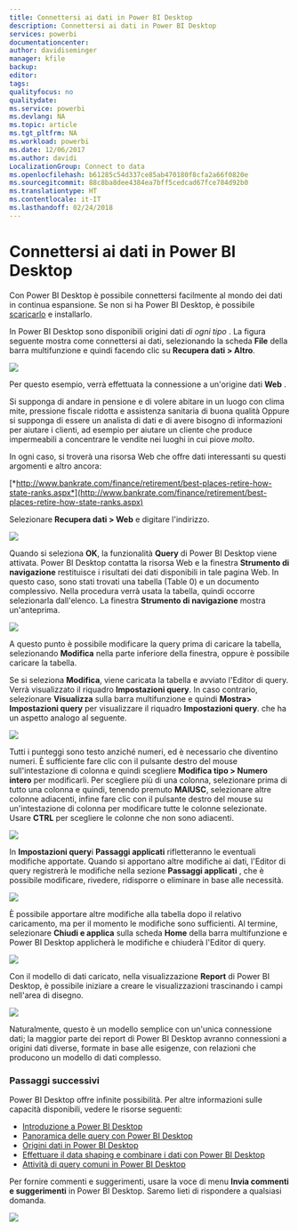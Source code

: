 ```yaml
---
title: Connettersi ai dati in Power BI Desktop
description: Connettersi ai dati in Power BI Desktop
services: powerbi
documentationcenter: 
author: davidiseminger
manager: kfile
backup: 
editor: 
tags: 
qualityfocus: no
qualitydate: 
ms.service: powerbi
ms.devlang: NA
ms.topic: article
ms.tgt_pltfrm: NA
ms.workload: powerbi
ms.date: 12/06/2017
ms.author: davidi
LocalizationGroup: Connect to data
ms.openlocfilehash: b61285c54d337ce85ab470180f8cfa2a66f0820e
ms.sourcegitcommit: 88c8ba8dee4384ea7bff5cedcad67fce784d92b0
ms.translationtype: HT
ms.contentlocale: it-IT
ms.lasthandoff: 02/24/2018
---
```

# <a name="connect-to-data-in-power-bi-desktop"></a>Connettersi ai dati in Power BI Desktop
Con Power BI Desktop è possibile connettersi facilmente al mondo dei dati in continua espansione. Se non si ha Power BI Desktop, è possibile [scaricarlo](http://go.microsoft.com/fwlink/?LinkID=521662) e installarlo.

In Power BI Desktop sono disponibili origini dati *di ogni tipo* . La figura seguente mostra come connettersi ai dati, selezionando la scheda **File** della barra multifunzione e quindi facendo clic su **Recupera dati \> Altro**.

![](media/desktop-connect-to-data/getdatavid_smallv2.gif)

Per questo esempio, verrà effettuata la connessione a un'origine dati **Web** .

Si supponga di andare in pensione e di volere abitare in un luogo con clima mite, pressione fiscale ridotta e assistenza sanitaria di buona qualità Oppure si supponga di essere un analista di dati e di avere bisogno di informazioni per aiutare i clienti, ad esempio per aiutare un cliente che produce impermeabili a concentrare le vendite nei luoghi in cui piove *molto*.

In ogni caso, si troverà una risorsa Web che offre dati interessanti su questi argomenti e altro ancora:

[*http://www.bankrate.com/finance/retirement/best-places-retire-how-state-ranks.aspx*](http://www.bankrate.com/finance/retirement/best-places-retire-how-state-ranks.aspx)

Selezionare **Recupera dati \> Web** e digitare l'indirizzo.

![](media/desktop-connect-to-data/connecttodata_3.png)

Quando si seleziona **OK**, la funzionalità **Query** di Power BI Desktop viene attivata. Power BI Desktop contatta la risorsa Web e la finestra **Strumento di navigazione** restituisce i risultati dei dati disponibili in tale pagina Web. In questo caso, sono stati trovati una tabella (Table 0) e un documento complessivo. Nella procedura verrà usata la tabella, quindi occorre selezionarla dall'elenco. La finestra **Strumento di navigazione** mostra un'anteprima.

![](media/desktop-connect-to-data/datasources_fromnavigatordialog.png)

A questo punto è possibile modificare la query prima di caricare la tabella, selezionando **Modifica** nella parte inferiore della finestra, oppure è possibile caricare la tabella.

Se si seleziona **Modifica**, viene caricata la tabella e avviato l'Editor di query. Verrà visualizzato il riquadro **Impostazioni query**. In caso contrario, selezionare **Visualizza** sulla barra multifunzione e quindi **Mostra\> Impostazioni query** per visualizzare il riquadro **Impostazioni query**. che ha un aspetto analogo al seguente.

![](media/desktop-connect-to-data/designer_gsg_editquery.png)

Tutti i punteggi sono testo anziché numeri, ed è necessario che diventino numeri. È sufficiente fare clic con il pulsante destro del mouse sull'intestazione di colonna e quindi scegliere **Modifica tipo \> Numero intero** per modificarli. Per scegliere più di una colonna, selezionare prima di tutto una colonna e quindi, tenendo premuto **MAIUSC**, selezionare altre colonne adiacenti, infine fare clic con il pulsante destro del mouse su un'intestazione di colonna per modificare tutte le colonne selezionate. Usare **CTRL** per scegliere le colonne che non sono adiacenti.

![](media/desktop-connect-to-data/designer_gsg_changedatatype.png)

In **Impostazioni query**i **Passaggi applicati** rifletteranno le eventuali modifiche apportate. Quando si apportano altre modifiche ai dati, l'Editor di query registrerà le modifiche nella sezione **Passaggi applicati** , che è possibile modificare, rivedere, ridisporre o eliminare in base alle necessità.

![](media/desktop-connect-to-data/designer_gsg_appliedsteps_changedtype.png)

È possibile apportare altre modifiche alla tabella dopo il relativo caricamento, ma per il momento le modifiche sono sufficienti. Al termine, selezionare **Chiudi e applica** sulla scheda **Home** della barra multifunzione e Power BI Desktop applicherà le modifiche e chiuderà l'Editor di query.

![](media/desktop-connect-to-data/connecttodata_closenload.png)

Con il modello di dati caricato, nella visualizzazione **Report** di Power BI Desktop, è possibile iniziare a creare le visualizzazioni trascinando i campi nell'area di disegno.

![](media/desktop-connect-to-data/connecttodata_dragontoreportview.png)

Naturalmente, questo è un modello semplice con un'unica connessione dati; la maggior parte dei report di Power BI Desktop avranno connessioni a origini dati diverse, formate in base alle esigenze, con relazioni che producono un modello di dati complesso. 

### <a name="next-steps"></a>Passaggi successivi
Power BI Desktop offre infinite possibilità. Per altre informazioni sulle capacità disponibili, vedere le risorse seguenti:

* [Introduzione a Power BI Desktop](desktop-getting-started.md)
* [Panoramica delle query con Power BI Desktop](desktop-query-overview.md)
* [Origini dati in Power BI Desktop](desktop-data-sources.md)
* [Effettuare il data shaping e combinare i dati con Power BI Desktop](desktop-shape-and-combine-data.md)
* [Attività di query comuni in Power BI Desktop](desktop-common-query-tasks.md)   

Per fornire commenti e suggerimenti, usare la voce di menu **Invia commenti e suggerimenti** in Power BI Desktop. Saremo lieti di rispondere a qualsiasi domanda.

![](media/desktop-connect-to-data/sendfeedback.png)

